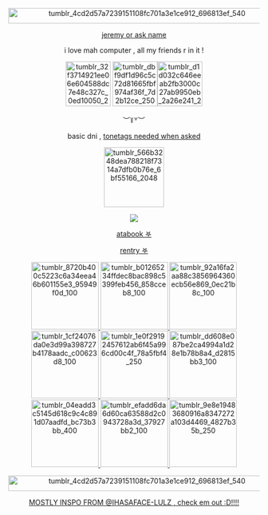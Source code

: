 
<p align="center"> <img width="540" height="31" alt="tumblr_4cd2d57a7239151108fc701a3e1ce912_696813ef_540" src="https://github.com/user-attachments/assets/fb9ed6fb-f780-46f7-9faf-b40cefa968d5" />


  <p align="center"> <ins> jeremy or ask name
    <p align="center"> i love mah computer , all my friends r in it !
<div align="center">
  
<img width="90" height="90" alt="tumblr_32f3714921ee06e604588dc7e48c327c_0ed10050_250" src="https://github.com/user-attachments/assets/6a7f14d8-091e-4471-89f3-12cc0dabb22a" />
<img width="90" height="90" alt="tumblr_dbf9df1d96c5c72d81665fbf974af36f_7d2b12ce_250" src="https://github.com/user-attachments/assets/9e9d9260-45be-4e14-bce0-3ea5fa5a7216" /><img width="90" height="90" alt="tumblr_d1d032c646eeab2fb3000c27ab9950eb_2a26e241_250" src="https://github.com/user-attachments/assets/3c4827fc-99c5-4f52-81f1-4bb93569754c" />



 <p align="center"> ︶꒦꒷︶
   <div align="center">
   basic dni , <ins>tonetags needed when asked
   <p align="center"> <img width="120" height="120" alt="tumblr_566b3248dea788218f7314a7dfb0b76e_6bf55166_2048" src="https://github.com/user-attachments/assets/bc4c263b-103a-40f6-a00d-2b8652ecb7d2" />
<p align="center">
  <img src="https://komarev.com/ghpvc/?username=pain-body&color=8466bc&style=plastic&label=deep+sea+bunnies+｡">
<p align="center"> <a href="https://urbanshadee.atabook.org">atabook 𖤐</a>
<p align="center"> <a href="https://rentry.co/expendablee">rentry 𖤐</a>

 <p align="center"> <img width="135" height="135" alt="tumblr_8720b400c5223c6a34eea46b601155e3_95949f0d_100"src="https://github.com/user-attachments/assets/d65d12dd-bfca-4f14-8587-996309f2ac38" />
<img width="135" height="135" alt="tumblr_b01265234ffdec8bac898c5399feb456_858cceb8_100" src="https://github.com/user-attachments/assets/43633a5a-033a-4ca8-b3f6-aabdd6c73ca8" />
<img width="135" height="135" alt="tumblr_92a16fa2aa88c3856964360ecb56e869_0ec21b8c_100" src="https://github.com/user-attachments/assets/88a96eb5-8c33-4113-a5fe-6f076a9a4518" />
<img width="135" height="135" alt="tumblr_1cf24076da0e3d99a398727b4178aadc_c00623d8_100" src="https://github.com/user-attachments/assets/48835bdf-dc40-4905-b468-54ba159934c1" />
<img width="135" height="135" alt="tumblr_1e0f29192457612ab6f45a996cd00c4f_78a5fbf4_250" src="https://github.com/user-attachments/assets/0028e865-1ba8-4042-8d8f-c4c0a10da579" />
<img width="135" height="135" alt="tumblr_dd608e087be2ca4994a1d28e1b78b8a4_d2815bb3_100" src="https://github.com/user-attachments/assets/9d55841b-c3cc-40f7-b41f-68ebe3180d37" />
<img width="135" height="135" alt="tumblr_04eadd3c5145d618c9c4c891d07aadfd_bc73b3bb_400"src="https://github.com/user-attachments/assets/d21c4a7d-0348-4c54-89ba-a68e0f5f685b" />
<img width="135" height="135" alt="tumblr_efadd6da6d60ca63588d2c0943728a3d_37927bb2_100" src="https://github.com/user-attachments/assets/256b1768-3e71-492c-9581-3c9f49476e8c" />
<img width="135" height="135" alt="tumblr_9e8e19483680916a8347272a103d4469_4827b35b_250" src="https://github.com/user-attachments/assets/4a4779b8-0c4d-4c5b-bd3d-7521075c6175" />

<div align="center">
<p align="center"> <img width="540" height="31" alt="tumblr_4cd2d57a7239151108fc701a3e1ce912_696813ef_540" src="https://github.com/user-attachments/assets/fb9ed6fb-f780-46f7-9faf-b40cefa968d5" />
<p align="center"> MOSTLY INSPO FROM @IHASAFACE-LULZ , check em out :D!!!!
